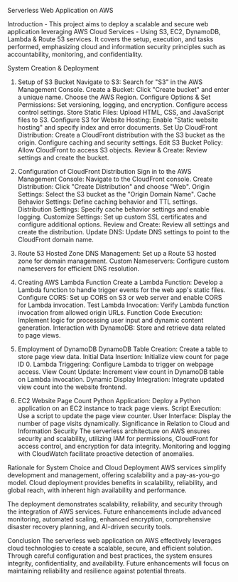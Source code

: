 Serverless Web Application on AWS

Introduction - 
This project aims to deploy a scalable and secure web application leveraging AWS Cloud Services - Using S3, EC2, DynamoDB, Lambda & Route 53 services. It covers the setup, execution, and tasks performed, emphasizing cloud and information security principles such as accountability, monitoring, and confidentiality. 

System Creation & Deployment
1. Setup of S3 Bucket
Navigate to S3:
Search for "S3" in the AWS Management Console.
Create a Bucket:
Click "Create bucket" and enter a unique name.
Choose the AWS Region.
Configure Options & Set Permissions:
Set versioning, logging, and encryption.
Configure access control settings.
Store Static Files:
Upload HTML, CSS, and JavaScript files to S3.
Configure S3 for Website Hosting:
Enable "Static website hosting" and specify index and error documents.
Set Up CloudFront Distribution:
Create a CloudFront distribution with the S3 bucket as the origin.
Configure caching and security settings.
Edit S3 Bucket Policy:
Allow CloudFront to access S3 objects.
Review & Create:
Review settings and create the bucket.

2. Configuration of CloudFront Distribution
Sign in to the AWS Management Console:
Navigate to the CloudFront console.
Create Distribution:
Click "Create Distribution" and choose "Web".
Origin Settings:
Select the S3 bucket as the "Origin Domain Name".
Cache Behavior Settings:
Define caching behavior and TTL settings.
Distribution Settings:
Specify cache behavior settings and enable logging.
Customize Settings:
Set up custom SSL certificates and configure additional options.
Review and Create:
Review all settings and create the distribution.
Update DNS:
Update DNS settings to point to the CloudFront domain name.

3. Route 53 Hosted Zone
DNS Management:
Set up a Route 53 hosted zone for domain management.
Custom Nameservers:
Configure custom nameservers for efficient DNS resolution.

4. Creating AWS Lambda Function
Create a Lambda Function:
Develop a Lambda function to handle trigger events for the web app's static files.
Configure CORS:
Set up CORS on S3 or web server and enable CORS for Lambda invocation.
Test Lambda Invocation:
Verify Lambda function invocation from allowed origin URLs.
Function Code Execution:
Implement logic for processing user input and dynamic content generation.
Interaction with DynamoDB:
Store and retrieve data related to page views.

5. Employment of DynamoDB
DynamoDB Table Creation:
Create a table to store page view data.
Initial Data Insertion:
Initialize view count for page ID 0.
Lambda Triggering:
Configure Lambda to trigger on webpage access.
View Count Update:
Increment view count in DynamoDB table on Lambda invocation.
Dynamic Display Integration:
Integrate updated view count into the website frontend.

6. EC2 Website Page Count
Python Application:
Deploy a Python application on an EC2 instance to track page views.
Script Execution:
Use a script to update the page view counter.
User Interface:
Display the number of page visits dynamically.
Significance in Relation to Cloud and Information Security
The serverless architecture on AWS ensures security and scalability, utilizing IAM for permissions, CloudFront for access control, and encryption for data integrity. Monitoring and logging with CloudWatch facilitate proactive detection of anomalies.

Rationale for System Choice and Cloud Deployment
AWS services simplify development and management, offering scalability and a pay-as-you-go model. Cloud deployment provides benefits in scalability, reliability, and global reach, with inherent high availability and performance.

The deployment demonstrates scalability, reliability, and security through the integration of AWS services. Future enhancements include advanced monitoring, automated scaling, enhanced encryption, comprehensive disaster recovery planning, and AI-driven security tools.

Conclusion
The serverless web application on AWS effectively leverages cloud technologies to create a scalable, secure, and efficient solution. Through careful configuration and best practices, the system ensures integrity, confidentiality, and availability. Future enhancements will focus on maintaining reliability and resilience against potential threats.

